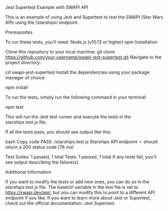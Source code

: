 Jest Supertest Example with SWAPI API

This is an example of using Jest and Supertest to test the SWAPI (Star Wars API) using the /starships/ endpoint.

Prerequisites

To run these tests, you'll need:
Node.js (v10.13 or higher)
npm
Installation

Clone this repository to your local machine:
git clone https://github.com/your-username/swapi-jest-supertest.git
Navigate to the project directory:

cd swapi-jest-supertest
Install the dependencies using your package manager of choice:

npm install

To run the tests, simply run the following command in your terminal:

npm test

This will run the Jest test runner and execute the tests in the starships.test.js file.

If all the tests pass, you should see output like this:

bash
Copy code
 PASS  ./starships.test.js
  Starships API endpoint
    ✓ should return a 200 status code (76 ms)

Test Suites: 1 passed, 1 total
Tests:       1 passed, 1 total
If any tests fail, you'll see output describing the failure(s).

Additional Information

If you want to modify the tests or add new ones, you can do so in the starships.test.js file.
The baseUrl variable in the test file is set to https://swapi.dev/api/, but you can modify this to point to a different API endpoint if you like.
If you want to learn more about Jest or Supertest, check out the official documentation:
Jest
Supertest